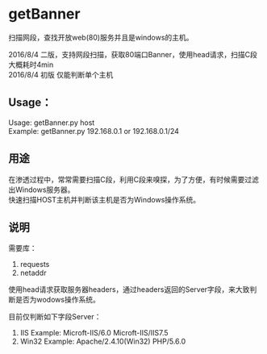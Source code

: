 # getBanner
扫描网段，查找开放web(80)服务并且是windows的主机。

2016/8/4  二版，支持网段扫描，获取80端口Banner，使用head请求，扫描C段大概耗时4min</br>
2016/8/4  初版 仅能判断单个主机

## Usage：
Usage:   getBanner.py host </br>
Example: getBanner.py 192.168.0.1 or 192.168.0.1/24

##  用途
在渗透过程中，常常需要扫描C段，利用C段来嗅探，为了方便，有时候需要过滤出Windows服务器。</br>
快速扫描HOST主机并判断该主机是否为Windows操作系统。

## 说明
需要库：
1. requests 
2. netaddr

使用head请求获取服务器headers，通过headers返回的Server字段，来大致判断是否为wodows操作系统。

目前仅判断如下字段Server：

1. IIS       Example:  Microft-IIS/6.0  Microft-IIS/IIS7.5
2. Win32     Example:  Apache/2.4.10(Win32) PHP/5.6.0
